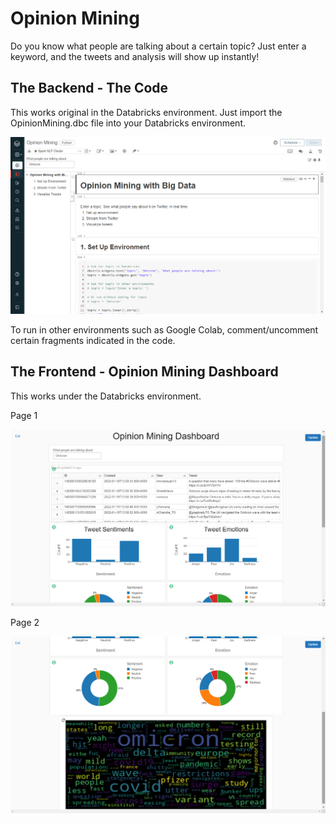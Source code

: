 # Opinion Mining
Do you know what people are talking about a certain topic? Just enter a keyword, and the tweets and analysis will show up instantly!

## The Backend - The Code

This works original in the Databricks environment. Just import the OpinionMining.dbc file into your Databricks environment.

![Databricks notebook](https://github.com/rickysoo/OpinionMining/raw/main/OpinionMining3.png)

To run in other environments such as Google Colab, comment/uncomment certain fragments indicated in the code.

## The Frontend - Opinion Mining Dashboard

This works under the Databricks environment.

Page 1

![Dashboard (page 1)](https://github.com/rickysoo/OpinionMining/raw/main/OpinionMining1.png)

Page 2

![Dashboard (page 2)](https://github.com/rickysoo/OpinionMining/raw/main/OpinionMining2.png)
